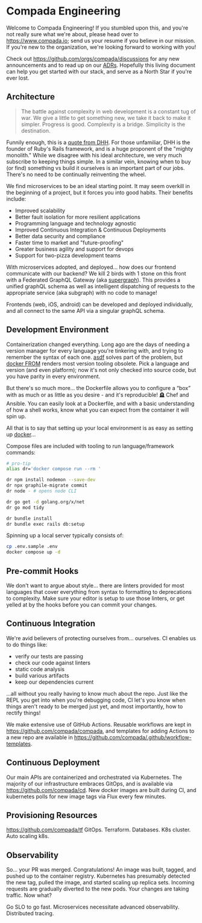 # Compada Engineering

Welcome to Compada Engineering! If you stumbled upon this, and you're not really sure what we're about, please head over to <https://www.compada.io>; send us your resume if you believe in our mission. If you're new to the organization, we're looking forward to working with you!

Check out <https://github.com/orgs/compada/discussions> for any new announcements and to read up on our [ADRs](https://docs.aws.amazon.com/prescriptive-guidance/latest/architectural-decision-records/adr-process.html). Hopefully this living document can help you get started with our stack, and serve as a North Star if you're ever lost.

## Architecture

> The battle against complexity in web development is a constant tug of war. We give a little to get something new, we take it back to make it simpler.
> Progress is good. Complexity is a bridge. Simplicity is the destination.

Funnily enough, this is a [quote from DHH](https://world.hey.com/dhh/introducing-propshaft-ee60f4f6). For those unfamiliar, DHH is the founder of Ruby's Rails framework, and is a huge proponent of the "mighty monolith." While we disagree with his ideal architecture, we very much subscribe to keeping things simple. In a similar vein, knowing when to buy (or find) something vs build it ourselves is an important part of our jobs. There's no need to be continually reinventing the wheel.

We find microservices to be an ideal starting point. It may seem overkill in the beginning of a project, but it forces you into good habits. Their benefits include:

- Improved scalability
- Better fault isolation for more resilient applications
- Programming language and technology agnostic
- Improved Continuous Integration & Continuous Deployments
- Better data security and compliance
- Faster time to market and "future-proofing"
- Greater business agility and support for devops
- Support for two-pizza development teams

With microservices adopted, and deployed... how does our frontend communicate with our backend? We kill 2 birds with 1 stone on this front with a Federated GraphQL Gateway (aka [supergraph](https://www.apollographql.com/blog/announcement/backend/the-supergraph-a-new-way-to-think-about-graphql/)). This provides a unified graphQL schema as well as intelligent dispatching of requests to the appropriate service (aka subgraph) with no code to manage!

Frontends (web, iOS, android) can be developed and deployed individually, and all connect to the same API via a singular graphQL schema.

## Development Environment

Containerization changed everything. Long ago are the days of needing a version manager for every language you're tinkering with, and trying to remember the syntax of each one. [asdf](https://asdf-vm.com/) solves part of the problem, but [docker FROM](https://docs.docker.com/engine/reference/builder/#from) renders most version tooling obsolete. Pick a language and version (and even platform); now it's not only checked into source code, but you have parity in every environment.

But there's so much more... the Dockerfile allows you to configure a “box” with as much or as little as you desire - and it's reproducible! 🪦 Chef and Ansible. You can easily look at a Dockerfile, and with a basic understanding of how a shell works, know what you can expect from the container it will spin up.

All that is to say that setting up your local environment is as easy as setting up [docker](https://docs.docker.com/desktop/)...

Compose files are included with tooling to run language/framework commands:

```sh
# pro-tip
alias dr='docker compose run --rm '

dr npm install nodemon --save-dev
dr npx graphile-migrate commit
dr node - # opens node CLI

dr go get -d golang.org/x/net
dr go mod tidy

dr bundle install
dr bundle exec rails db:setup
```

Spinning up a local server typically consists of:

```sh
cp .env.sample .env
docker compose up -d
```

## Pre-commit Hooks

We don't want to argue about style... there are linters provided for most languages that cover everything from syntax to formatting to deprecations to complexity. Make sure your editor is setup to use those linters, or get yelled at by the hooks before you can commit your changes.

## Continuous Integration

We're avid believers of protecting ourselves from... ourselves. CI enables us to do things like:

- verify our tests are passing
- check our code against linters
- static code analysis
- build various artifacts
- keep our dependencies current

...all without you really having to know much about the repo. Just like the REPL you get into when you're debugging code, CI let's you know when things aren't ready to be merged just yet, and most importantly, how to rectify things!

We make extensive use of GitHub Actions. Reusable workflows are kept in <https://github.com/compada/compada>, and templates for adding Actions to a new repo are available in <https://github.com/compada/.github/workflow-templates>.

## Continuous Deployment

Our main APIs are containerized and orchestrated via Kubernetes. The majority of our infrastructure embraces GitOps, and is available via <https://github.com/compada/cd>. New docker images are built during CI, and kubernetes polls for new image tags via Flux every few minutes.

## Provisioning Resources

<https://github.com/compada/tf>
GitOps. Terraform. Databases. K8s cluster. Auto scaling k8s.

## Observability

So... your PR was merged. Congratulations! An image was built, tagged, and pushed up to the container registry. Kubernetes has presumably detected the new tag, pulled the image, and started scaling up replica sets. Incoming requests are gradually diverted to the new pods. Your changes are taking traffic. Now what?

Go SLO to go fast. Microservices necessitate advanced observability. Distributed tracing.
